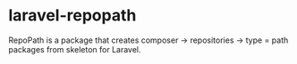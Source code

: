 # laravel-repopath
RepoPath is a package that creates composer -> repositories -> type = path packages from skeleton for Laravel.
